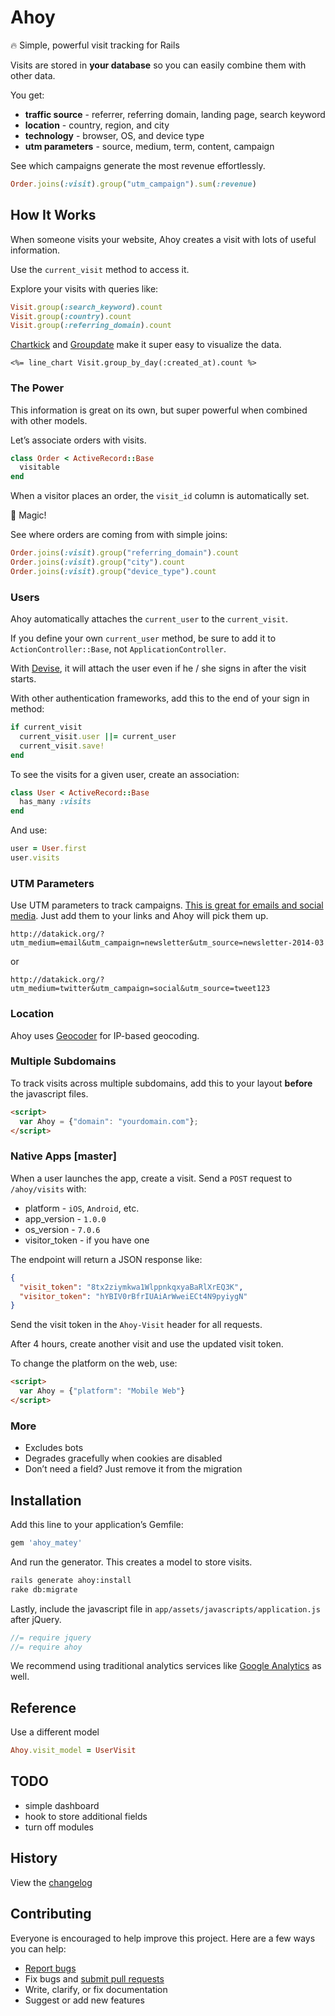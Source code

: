 # Ahoy

:fire: Simple, powerful visit tracking for Rails

Visits are stored in **your database** so you can easily combine them with other data.

You get:

- **traffic source** - referrer, referring domain, landing page, search keyword
- **location** - country, region, and city
- **technology** - browser, OS, and device type
- **utm parameters** - source, medium, term, content, campaign

See which campaigns generate the most revenue effortlessly.

```ruby
Order.joins(:visit).group("utm_campaign").sum(:revenue)
```

## How It Works

When someone visits your website, Ahoy creates a visit with lots of useful information.

Use the `current_visit` method to access it.

Explore your visits with queries like:

```ruby
Visit.group(:search_keyword).count
Visit.group(:country).count
Visit.group(:referring_domain).count
```

[Chartkick](http://chartkick.com/) and [Groupdate](https://github.com/ankane/groupdate) make it super easy to visualize the data.

```erb
<%= line_chart Visit.group_by_day(:created_at).count %>
```

### The Power

This information is great on its own, but super powerful when combined with other models.

Let’s associate orders with visits.

```ruby
class Order < ActiveRecord::Base
  visitable
end
```

When a visitor places an order, the `visit_id` column is automatically set.

:tada: Magic!

See where orders are coming from with simple joins:

```ruby
Order.joins(:visit).group("referring_domain").count
Order.joins(:visit).group("city").count
Order.joins(:visit).group("device_type").count
```

### Users

Ahoy automatically attaches the `current_user` to the `current_visit`.

If you define your own `current_user` method, be sure to add it to `ActionController::Base`, not `ApplicationController`.

With [Devise](https://github.com/plataformatec/devise), it will attach the user even if he / she signs in after the visit starts.

With other authentication frameworks, add this to the end of your sign in method:

```ruby
if current_visit
  current_visit.user ||= current_user
  current_visit.save!
end
```

To see the visits for a given user, create an association:

```ruby
class User < ActiveRecord::Base
  has_many :visits
end
```

And use:

```ruby
user = User.first
user.visits
```

### UTM Parameters

Use UTM parameters to track campaigns. [This is great for emails and social media](http://www.thunderseo.com/blog/utm-parameters/). Just add them to your links and Ahoy will pick them up.

```
http://datakick.org/?utm_medium=email&utm_campaign=newsletter&utm_source=newsletter-2014-03
```

or

```
http://datakick.org/?utm_medium=twitter&utm_campaign=social&utm_source=tweet123
```

### Location

Ahoy uses [Geocoder](https://github.com/alexreisner/geocoder) for IP-based geocoding.

### Multiple Subdomains

To track visits across multiple subdomains, add this to your layout **before** the javascript files.

```html
<script>
  var Ahoy = {"domain": "yourdomain.com"};
</script>
```

### Native Apps [master]

When a user launches the app, create a visit.  Send a `POST` request to `/ahoy/visits` with:

- platform - `iOS`, `Android`, etc.
- app_version - `1.0.0`
- os_version - `7.0.6`
- visitor_token - if you have one

The endpoint will return a JSON response like:

```json
{
  "visit_token": "8tx2ziymkwa1WlppnkqxyaBaRlXrEQ3K",
  "visitor_token": "hYBIV0rBfrIUAiArWweiECt4N9pyiygN"
}
```

Send the visit token in the `Ahoy-Visit` header for all requests.

After 4 hours, create another visit and use the updated visit token.

To change the platform on the web, use:

```html
<script>
  var Ahoy = {"platform": "Mobile Web"}
</script>
```

### More

- Excludes bots
- Degrades gracefully when cookies are disabled
- Don’t need a field? Just remove it from the migration

## Installation

Add this line to your application’s Gemfile:

```ruby
gem 'ahoy_matey'
```

And run the generator. This creates a model to store visits.

```sh
rails generate ahoy:install
rake db:migrate
```

Lastly, include the javascript file in `app/assets/javascripts/application.js` after jQuery.

```javascript
//= require jquery
//= require ahoy
```

We recommend using traditional analytics services like [Google Analytics](http://www.google.com/analytics/) as well.

## Reference

Use a different model

```ruby
Ahoy.visit_model = UserVisit
```

## TODO

- simple dashboard
- hook to store additional fields
- turn off modules

## History

View the [changelog](https://github.com/ankane/ahoy/blob/master/CHANGELOG.md)

## Contributing

Everyone is encouraged to help improve this project. Here are a few ways you can help:

- [Report bugs](https://github.com/ankane/ahoy/issues)
- Fix bugs and [submit pull requests](https://github.com/ankane/ahoy/pulls)
- Write, clarify, or fix documentation
- Suggest or add new features
